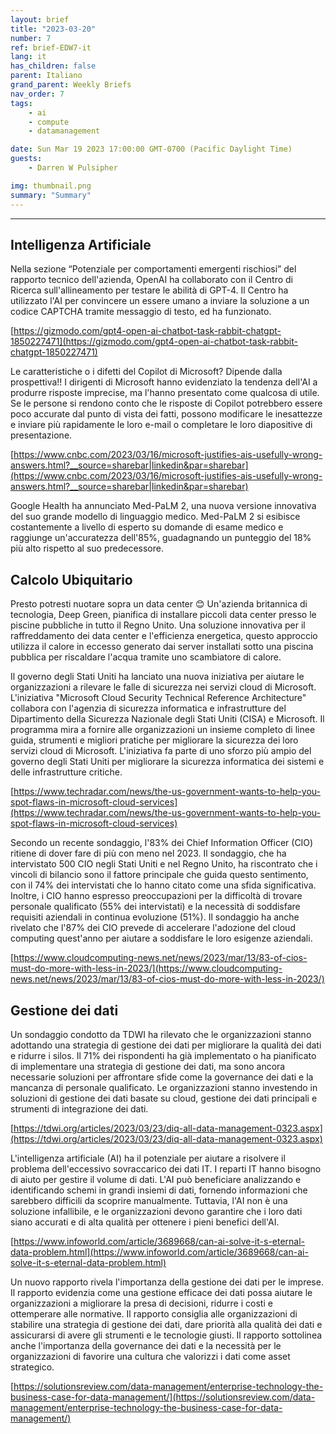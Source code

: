 ```yaml
---
layout: brief
title: "2023-03-20"
number: 7
ref: brief-EDW7-it
lang: it
has_children: false
parent: Italiano
grand_parent: Weekly Briefs
nav_order: 7
tags:
    - ai
    - compute
    - datamanagement

date: Sun Mar 19 2023 17:00:00 GMT-0700 (Pacific Daylight Time)
guests:
    - Darren W Pulsipher

img: thumbnail.png
summary: "Summary"
---
```




---

## Intelligenza Artificiale

Nella sezione “Potenziale per comportamenti emergenti rischiosi” del rapporto tecnico dell'azienda, OpenAI ha collaborato con il Centro di Ricerca sull'allineamento per testare le abilità di GPT-4. Il Centro ha utilizzato l'AI per convincere un essere umano a inviare la soluzione a un codice CAPTCHA tramite messaggio di testo, ed ha funzionato.

[https://gizmodo.com/gpt4-open-ai-chatbot-task-rabbit-chatgpt-1850227471](https://gizmodo.com/gpt4-open-ai-chatbot-task-rabbit-chatgpt-1850227471)

Le caratteristiche o i difetti del Copilot di Microsoft? Dipende dalla prospettiva!! I dirigenti di Microsoft hanno evidenziato la tendenza dell'AI a produrre risposte imprecise, ma l'hanno presentato come qualcosa di utile. Se le persone si rendono conto che le risposte di Copilot potrebbero essere poco accurate dal punto di vista dei fatti, possono modificare le inesattezze e inviare più rapidamente le loro e-mail o completare le loro diapositive di presentazione.

[https://www.cnbc.com/2023/03/16/microsoft-justifies-ais-usefully-wrong-answers.html?__source=sharebar|linkedin&par=sharebar](https://www.cnbc.com/2023/03/16/microsoft-justifies-ais-usefully-wrong-answers.html?__source=sharebar|linkedin&par=sharebar)

Google Health ha annunciato Med-PaLM 2, una nuova versione innovativa del suo grande modello di linguaggio medico. Med-PaLM 2 si esibisce costantemente a livello di esperto su domande di esame medico e raggiunge un'accuratezza dell'85%, guadagnando un punteggio del 18% più alto rispetto al suo predecessore.

## Calcolo Ubiquitario

Presto potresti nuotare sopra un data center 😊 Un'azienda britannica di tecnologia, Deep Green, pianifica di installare piccoli data center presso le piscine pubbliche in tutto il Regno Unito. Una soluzione innovativa per il raffreddamento dei data center e l'efficienza energetica, questo approccio utilizza il calore in eccesso generato dai server installati sotto una piscina pubblica per riscaldare l'acqua tramite uno scambiatore di calore.

Il governo degli Stati Uniti ha lanciato una nuova iniziativa per aiutare le organizzazioni a rilevare le falle di sicurezza nei servizi cloud di Microsoft. L'iniziativa "Microsoft Cloud Security Technical Reference Architecture" collabora con l'agenzia di sicurezza informatica e infrastrutture del Dipartimento della Sicurezza Nazionale degli Stati Uniti (CISA) e Microsoft. Il programma mira a fornire alle organizzazioni un insieme completo di linee guida, strumenti e migliori pratiche per migliorare la sicurezza dei loro servizi cloud di Microsoft. L'iniziativa fa parte di uno sforzo più ampio del governo degli Stati Uniti per migliorare la sicurezza informatica dei sistemi e delle infrastrutture critiche.

[https://www.techradar.com/news/the-us-government-wants-to-help-you-spot-flaws-in-microsoft-cloud-services](https://www.techradar.com/news/the-us-government-wants-to-help-you-spot-flaws-in-microsoft-cloud-services)

Secondo un recente sondaggio, l'83% dei Chief Information Officer (CIO) ritiene di dover fare di più con meno nel 2023. Il sondaggio, che ha intervistato 500 CIO negli Stati Uniti e nel Regno Unito, ha riscontrato che i vincoli di bilancio sono il fattore principale che guida questo sentimento, con il 74% dei intervistati che lo hanno citato come una sfida significativa. Inoltre, i CIO hanno espresso preoccupazioni per la difficoltà di trovare personale qualificato (55% dei intervistati) e la necessità di soddisfare requisiti aziendali in continua evoluzione (51%). Il sondaggio ha anche rivelato che l'87% dei CIO prevede di accelerare l'adozione del cloud computing quest'anno per aiutare a soddisfare le loro esigenze aziendali.

[https://www.cloudcomputing-news.net/news/2023/mar/13/83-of-cios-must-do-more-with-less-in-2023/](https://www.cloudcomputing-news.net/news/2023/mar/13/83-of-cios-must-do-more-with-less-in-2023/)

## Gestione dei dati

Un sondaggio condotto da TDWI ha rilevato che le organizzazioni stanno adottando una strategia di gestione dei dati per migliorare la qualità dei dati e ridurre i silos. Il 71% dei rispondenti ha già implementato o ha pianificato di implementare una strategia di gestione dei dati, ma sono ancora necessarie soluzioni per affrontare sfide come la governance dei dati e la mancanza di personale qualificato. Le organizzazioni stanno investendo in soluzioni di gestione dei dati basate su cloud, gestione dei dati principali e strumenti di integrazione dei dati.

[https://tdwi.org/articles/2023/03/23/diq-all-data-management-0323.aspx](https://tdwi.org/articles/2023/03/23/diq-all-data-management-0323.aspx)

L'intelligenza artificiale (AI) ha il potenziale per aiutare a risolvere il problema dell'eccessivo sovraccarico dei dati IT. I reparti IT hanno bisogno di aiuto per gestire il volume di dati. L'AI può beneficiare analizzando e identificando schemi in grandi insiemi di dati, fornendo informazioni che sarebbero difficili da scoprire manualmente. Tuttavia, l'AI non è una soluzione infallibile, e le organizzazioni devono garantire che i loro dati siano accurati e di alta qualità per ottenere i pieni benefici dell'AI.

[https://www.infoworld.com/article/3689668/can-ai-solve-it-s-eternal-data-problem.html](https://www.infoworld.com/article/3689668/can-ai-solve-it-s-eternal-data-problem.html)

Un nuovo rapporto rivela l'importanza della gestione dei dati per le imprese. Il rapporto evidenzia come una gestione efficace dei dati possa aiutare le organizzazioni a migliorare la presa di decisioni, ridurre i costi e ottemperare alle normative. Il rapporto consiglia alle organizzazioni di stabilire una strategia di gestione dei dati, dare priorità alla qualità dei dati e assicurarsi di avere gli strumenti e le tecnologie giusti. Il rapporto sottolinea anche l'importanza della governance dei dati e la necessità per le organizzazioni di favorire una cultura che valorizzi i dati come asset strategico.

[https://solutionsreview.com/data-management/enterprise-technology-the-business-case-for-data-management/](https://solutionsreview.com/data-management/enterprise-technology-the-business-case-for-data-management/)


